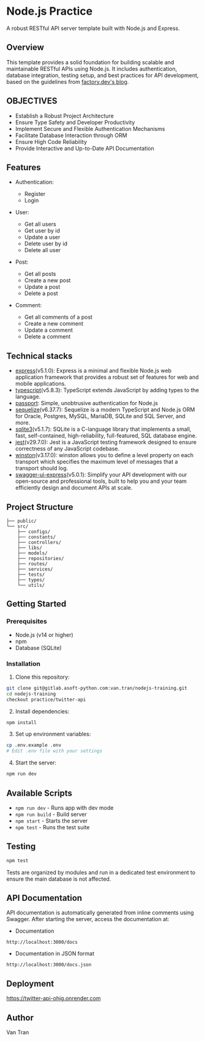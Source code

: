 # Node.js Practice

A robust RESTful API server template built with Node.js and Express.

## Overview

This template provides a solid foundation for building scalable and maintainable RESTful APIs using Node.js. It includes authentication, database integration, testing setup, and best practices for API development, based on the guidelines from [factory.dev's blog](https://factory.dev/blog/how-to-build-api).

## OBJECTIVES

- Establish a Robust Project Architecture
- Ensure Type Safety and Developer Productivity
- Implement Secure and Flexible Authentication Mechanisms
- Facilitate Database Interaction through ORM
- Ensure High Code Reliability
- Provide Interactive and Up-to-Date API Documentation

## Features

- Authentication:

  - Register
  - Login

- User:

  - Get all users
  - Get user by id
  - Update a user
  - Delete user by id
  - Delete all user

- Post:

  - Get all posts
  - Create a new post
  - Update a post
  - Delete a post

- Comment:

  - Get all comments of a post
  - Create a new comment
  - Update a comment
  - Delete a comment

## Technical stacks

- [express](https://expressjs.com/)(v5.1.0): Express is a minimal and flexible Node.js web application framework that provides a robust set of features for web and mobile applications.
- [typescript](https://www.npmjs.com/package/typescript)(v5.8.3): TypeScript extends JavaScript by adding types to the language.
- [passport](https://www.npmjs.com/package/passport): Simple, unobtrusive authentication for Node.js
- [sequelize](https://www.npmjs.com/package/sequelize)(v6.37.7): Sequelize is a modern TypeScript and Node.js ORM for Oracle, Postgres, MySQL, MariaDB, SQLite and SQL Server, and more.
- [sqlite3](https://www.npmjs.com/package/sqlite3)(v5.1.7): SQLite is a C-language library that implements a small, fast, self-contained, high-reliability, full-featured, SQL database engine.
- [jest](https://www.npmjs.com/package/jest)(v29.7.0): Jest is a JavaScript testing framework designed to ensure correctness of any JavaScript codebase.
- [winston](https://www.npmjs.com/package/winston)(v3.17.0): winston allows you to define a level property on each transport which specifies the maximum level of messages that a transport should log.
- [swagger-ui-express](https://www.npmjs.com/package/swagger-ui-express)(v5.0.1): Simplify your API development with our open-source and professional tools, built to help you and your team efficiently design and document APIs at scale.

## Project Structure

```
├── public/
└── src/
    ├── configs/
    ├── constants/
    ├── controllers/
    ├── libs/
    ├── models/
    ├── repositories/
    ├── routes/
    ├── services/
    ├── tests/
    ├── types/
    └── utils/
```

## Getting Started

### Prerequisites

- Node.js (v14 or higher)
- npm
- Database (SQLite)

### Installation

1. Clone this repository:

```bash
git clone git@gitlab.asoft-python.com:van.tran/nodejs-training.git
cd nodejs-training
checkout practice/twitter-api
```

2. Install dependencies:

```bash
npm install
```

3. Set up environment variables:

```bash
cp .env.example .env
# Edit .env file with your settings
```

4. Start the server:

```bash
npm run dev
```

## Available Scripts

- `npm run dev` - Runs app with dev mode
- `npm run build` - Build server
- `npm start` - Starts the server
- `npm test` - Runs the test suite

## Testing

```bash
npm test
```

Tests are organized by modules and run in a dedicated test environment to ensure the main database is not affected.

## API Documentation

API documentation is automatically generated from inline comments using Swagger. After starting the server, access the documentation at:

- Documentation

```
http://localhost:3000/docs
```

- Documentation in JSON format

```
http://localhost:3000/docs.json
```

## Deployment

https://twitter-api-ohjg.onrender.com

## Author

Van Tran
